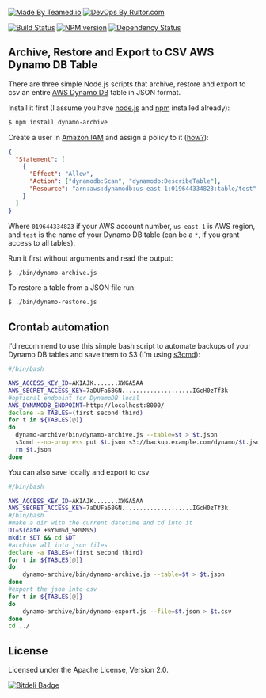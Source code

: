 [![Made By Teamed.io](http://img.teamed.io/btn.svg)](http://www.teamed.io)
[![DevOps By Rultor.com](http://www.rultor.com/b/yegor256/dynamo-archive)](http://www.rultor.com/p/yegor256/dynamo-archive)

[![Build Status](https://travis-ci.org/yegor256/dynamo-archive.svg)](https://travis-ci.org/yegor256/dynamo-archive)
[![NPM version](https://badge.fury.io/js/dynamo-archive.svg)](http://badge.fury.io/js/dynamo-archive)
[![Dependency Status](https://gemnasium.com/yegor256/dynamo-archive.svg)](https://gemnasium.com/yegor256/dynamo-archive)

## Archive, Restore and Export to CSV AWS Dynamo DB Table

There are three simple Node.js scripts that archive, restore and export to csv an entire
[AWS Dynamo DB](http://aws.amazon.com/dynamodb/)
table in JSON format.

Install it first (I assume you have
[node.js](http://nodejs.org/) and
[npm](https://npmjs.org/doc/install.html) installed already):

```bash
$ npm install dynamo-archive
```

Create a user in [Amazon IAM](http://aws.amazon.com/iam/)
and assign a policy to it ([how?](http://docs.aws.amazon.com/IAM/latest/UserGuide/ManagingPolicies.html)):

```json
{
  "Statement": [
    {
      "Effect": "Allow",
      "Action": ["dynamodb:Scan", "dynamodb:DescribeTable"],
      "Resource": "arn:aws:dynamodb:us-east-1:019644334823:table/test"
    }
  ]
}
```

Where `019644334823` if your AWS account number, `us-east-1` is AWS region,
and `test` is the name of your Dynamo DB table (can be a `*`, if you grant
access to all tables).

Run it first without arguments and read the output:

```bash
$ ./bin/dynamo-archive.js
```

To restore a table from a JSON file run:

```bash
$ ./bin/dynamo-restore.js
```

## Crontab automation

I'd recommend to use this simple bash script to automate backups
of your Dynamo DB tables and save them to S3 (I'm using [s3cmd](http://s3tools.org/s3cmd)):

```bash
#/bin/bash

AWS_ACCESS_KEY_ID=AKIAJK.......XWGA5AA
AWS_SECRET_ACCESS_KEY=7aDUFa68GN....................IGcH0zTf3k
#optional endpoint for DynamoDB local
AWS_DYNAMODB_ENDPOINT=http://localhost:8000/
declare -a TABLES=(first second third)
for t in ${TABLES[@]}
do
  dynamo-archive/bin/dynamo-archive.js --table=$t > $t.json
  s3cmd --no-progress put $t.json s3://backup.example.com/dynamo/$t.json
  rm $t.json
done
```

You can also save locally and export to csv

```bash
#/bin/bash

AWS_ACCESS_KEY_ID=AKIAJK.......XWGA5AA
AWS_SECRET_ACCESS_KEY=7aDUFa68GN....................IGcH0zTf3k
#/bin/bash
#make a dir with the current datetime and cd into it
DT=$(date +%Y%m%d_%H%M%S)
mkdir $DT && cd $DT
#archive all into json files
declare -a TABLES=(first second third)
for t in ${TABLES[@]}
do
	dynamo-archive/bin/dynamo-archive.js --table=$t > $t.json
done
#export the json into csv
for t in ${TABLES[@]}
do
	dynamo-archive/bin/dynamo-export.js --file=$t.json > $t.csv
done
cd ../

```


## License

Licensed under the Apache License, Version 2.0.


[![Bitdeli Badge](https://d2weczhvl823v0.cloudfront.net/yegor256/dynamo-archive/trend.png)](https://bitdeli.com/free "Bitdeli Badge")
